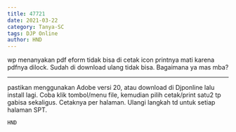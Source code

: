 ```yaml
---
title: 47721
date: 2021-03-22
category: Tanya-SC
tags: DJP Online
author: HND
---
```


wp menanyakan pdf eform tidak bisa di cetak icon printnya mati karena pdfnya dilock. Sudah di download ulang tidak bisa. Bagaimana ya mas mba?

---

pastikan menggunakan Adobe versi 20, atau download di Djponline lalu install lagi. Coba klik tombol/menu file, kemudian pilih cetak/print satu2 tp gabisa sekaligus. Cetaknya per halaman. Ulangi langkah td untuk setiap halaman SPT.

`HND`
